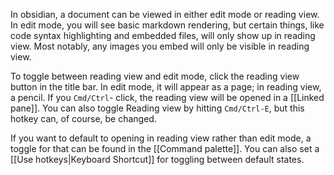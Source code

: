 In obsidian, a document can be viewed in either edit mode or reading view. In edit mode, you will see basic markdown rendering, but certain things, like code syntax highlighting and embedded files, will only show up in reading view. Most notably, any images you embed will only be visible in reading view.

To toggle between reading view and edit mode, click the reading view button in the title bar. In edit mode, it will appear as a page; in reading view, a pencil. If you `Cmd/Ctrl`- click, the reading view will be opened in a [[Linked pane]]. You can also toggle Reading view by hitting `Cmd/Ctrl-E`, but this hotkey can, of course, be changed.

If you want to default to opening in reading view rather than edit mode, a toggle for that can be found in the [[Command palette]]. You can also set a [[Use hotkeys|Keyboard Shortcut]] for toggling between default states.
